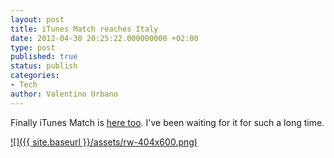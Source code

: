 ```yaml
---
layout: post
title: iTunes Match reaches Italy
date: 2012-04-30 20:25:22.000000000 +02:00
type: post
published: true
status: publish
categories:
- Tech
author: Valentino Urbano 
---
```


Finally iTunes Match is [here too][0]. I've been waiting for it for such a long time.

[![]({{ site.baseurl }}/assets/rw-404x600.png)][1]


[0]: http://itunes.apple.com/WebObjects/MZStore.woa/wa/learnMore?about=match
[1]: http://www.myshar.org/itunes-match-reaches-italy/